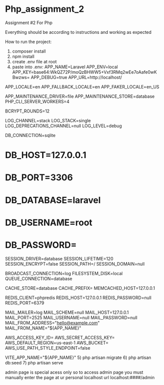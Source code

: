 # Php_assignment_2
Assignment #2 For Php

Everything should be according to instructions and working as expected

How to run the project:
1) composer install
2) npm install
3) create .env file at root
4) paste into .env:
APP_NAME=Laravel
APP_ENV=local
APP_KEY=base64:WkQZ72P/moQzBHWW5+Vxf3RMq2wEe7oAafe0wKBwzws=
APP_DEBUG=true
APP_URL=http://localhost/

APP_LOCALE=en
APP_FALLBACK_LOCALE=en
APP_FAKER_LOCALE=en_US

APP_MAINTENANCE_DRIVER=file
APP_MAINTENANCE_STORE=database
PHP_CLI_SERVER_WORKERS=4

BCRYPT_ROUNDS=12

LOG_CHANNEL=stack
LOG_STACK=single
LOG_DEPRECATIONS_CHANNEL=null
LOG_LEVEL=debug

DB_CONNECTION=sqlite
# DB_HOST=127.0.0.1
# DB_PORT=3306
# DB_DATABASE=laravel
# DB_USERNAME=root
# DB_PASSWORD=
SESSION_DRIVER=database
SESSION_LIFETIME=120
SESSION_ENCRYPT=false
SESSION_PATH=/
SESSION_DOMAIN=null

BROADCAST_CONNECTION=log
FILESYSTEM_DISK=local
QUEUE_CONNECTION=database

CACHE_STORE=database
CACHE_PREFIX=
MEMCACHED_HOST=127.0.0.1

REDIS_CLIENT=phpredis
REDIS_HOST=127.0.0.1
REDIS_PASSWORD=null
REDIS_PORT=6379

MAIL_MAILER=log
MAIL_SCHEME=null
MAIL_HOST=127.0.0.1
MAIL_PORT=2525
MAIL_USERNAME=null
MAIL_PASSWORD=null
MAIL_FROM_ADDRESS="hello@example.com"
MAIL_FROM_NAME="${APP_NAME}"

AWS_ACCESS_KEY_ID=
AWS_SECRET_ACCESS_KEY=
AWS_DEFAULT_REGION=us-east-1
AWS_BUCKET=
AWS_USE_PATH_STYLE_ENDPOINT=false

VITE_APP_NAME="${APP_NAME}"
5) php artisan migrate
6) php artisan db:seed
7) php artisan serve


admin page is special acess only so to access admin page you must manually enter the page at ur personal localhost url localhost:####/admin